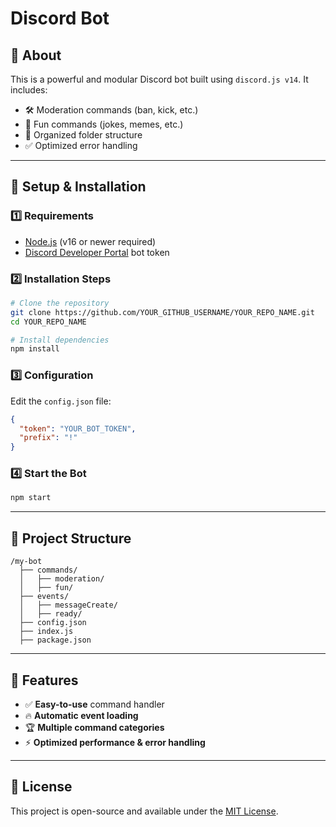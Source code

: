 # Discord Bot

## 📌 About
This is a powerful and modular Discord bot built using `discord.js v14`. It includes:
- 🛠️ Moderation commands (ban, kick, etc.)
- 🎉 Fun commands (jokes, memes, etc.)
- 📂 Organized folder structure
- ✅ Optimized error handling

---

## 🚀 Setup & Installation

### 1️⃣ Requirements
- [Node.js](https://nodejs.org/) (v16 or newer required)
- [Discord Developer Portal](https://discord.com/developers/applications) bot token

### 2️⃣ Installation Steps
```sh
# Clone the repository
git clone https://github.com/YOUR_GITHUB_USERNAME/YOUR_REPO_NAME.git
cd YOUR_REPO_NAME

# Install dependencies
npm install
```

### 3️⃣ Configuration
Edit the `config.json` file:
```json
{
  "token": "YOUR_BOT_TOKEN",
  "prefix": "!"
}
```

### 4️⃣ Start the Bot
```sh
npm start
```

---

## 📂 Project Structure
```plaintext
/my-bot
  ├── commands/          
  │   ├── moderation/    
  │   ├── fun/          
  ├── events/
  │   ├── messageCreate/
  │   ├── ready/              
  ├── config.json       
  ├── index.js          
  ├── package.json      
```

---

## 🔧 Features
- ✅ **Easy-to-use** command handler
- 🔥 **Automatic event loading**
- 🏆 **Multiple command categories**
- ⚡ **Optimized performance & error handling**

---

## 📜 License
This project is open-source and available under the [MIT License](LICENSE).

